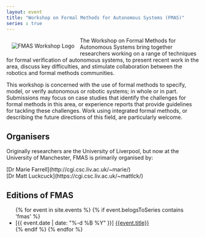 ```yaml
---
layout: event
title: "Workshop on Formal Methods for Autonomous Systems (FMAS)"
series : true
---
```

<img alt="FMAS Workshop Logo" style="float: left; margin: 1em" src="{{site.images}}logos/FMAS-Logo.png">

The Workshop on Formal Methods for Autonomous Systems bring together researchers working on a range of techniques for formal verification of autonomous systems, to present recent work in the area, discuss key difficulties, and stimulate collaboration between the robotics and formal methods communities.

This workshop is concerned with the use of formal methods to specify, model, or verify autonomous or robotic systems; in whole or in part. Submissions may focus on case studies that identify the challenges for formal methods in this area, or experience reports that provide guidelines for tackling these challenges. Work using integrated formal methods, or describing the future directions of this field, are particularly welcome.

## Organisers

Originally researchers are the University of Liverpool, but now at the University of Manchester, FMAS is primarily organised by:

<article class="row">
  <section class="columns large-4" markdown="1">
 [Dr Marie Farrell](http://cgi.csc.liv.ac.uk/~marie/)
</section>
<section class="columns large-4" markdown="1">
  [Dr Matt Luckcuck](https://cgi.csc.liv.ac.uk/~mattlck/)
</section>
</article>


## Editions of FMAS
<ul>
{% for event in site.events  %}
{% if event.belogsToSeries contains 'fmas' %}
<li> [{{ event.date | date: "%-d %B %Y" }}] <a href="{{site.url}}{{event.url}}" alt="{{event.title}}"> {{event.title}} </a>  </li>
{% endif %}
{% endfor %}
</ul>
